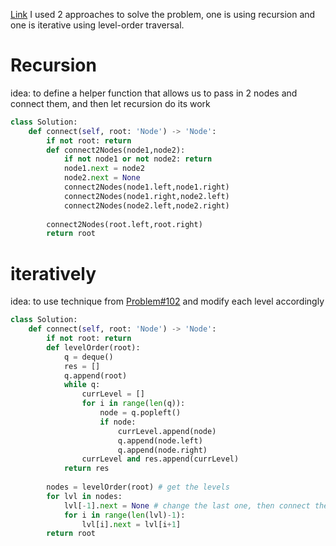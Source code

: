 [Link](https://leetcode.com/problems/populating-next-right-pointers-in-each-node)
I used 2 approaches to solve the problem, one is using recursion and one is iterative using level-order traversal.
# Recursion
  idea: to define a helper function that allows us to pass in 2 nodes and connect them, and then let recursion do its work
```python
class Solution:
    def connect(self, root: 'Node') -> 'Node':
        if not root: return
        def connect2Nodes(node1,node2):
            if not node1 or not node2: return
            node1.next = node2
            node2.next = None
            connect2Nodes(node1.left,node1.right)
            connect2Nodes(node1.right,node2.left)
            connect2Nodes(node2.left,node2.right)
            
        connect2Nodes(root.left,root.right)
        return root
```

# iteratively
  idea: to use technique from [Problem#102](https://github.com/lorenzoc25/LeetCodeNotes/blob/main/102LevelOrderTraversal.md) and modify each level accordingly
```python
class Solution:
    def connect(self, root: 'Node') -> 'Node':
        if not root: return
        def levelOrder(root):
            q = deque()
            res = []
            q.append(root)
            while q:
                currLevel = []
                for i in range(len(q)):
                    node = q.popleft()
                    if node:
                        currLevel.append(node)
                        q.append(node.left)
                        q.append(node.right)
                currLevel and res.append(currLevel)
            return res
        
        nodes = levelOrder(root) # get the levels
        for lvl in nodes:
            lvl[-1].next = None # change the last one, then connect them
            for i in range(len(lvl)-1):
                lvl[i].next = lvl[i+1]
        return root
                        
```
